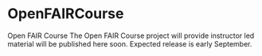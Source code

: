 # OpenFAIRCourse
Open FAIR Course
The Open FAIR Course project will provide instructor led material will be published here soon.
Expected release is early September.
